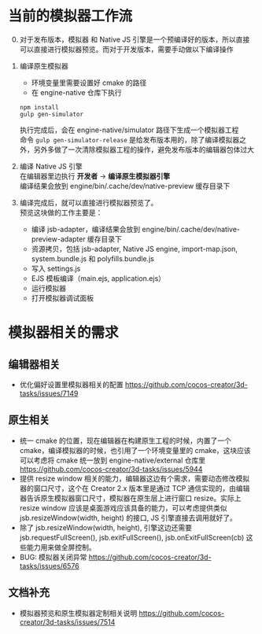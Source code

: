 # 当前的模拟器工作流
0. 对于发布版本，模拟器 和 Native JS 引擎是一个预编译好的版本，所以直接可以直接进行模拟器预览。而对于开发版本，需要手动做以下编译操作

1.  编译原生模拟器
    - 环境变量里需要设置好 cmake 的路径
    - 在 engine-native 仓库下执行
    ```shell
    npm install
    gulp gen-simulator 
    ```
    执行完成后，会在 engine-native/simulator 路径下生成一个模拟器工程  
    命令 `gulp gen-simulator-release` 是给发布版本用的，除了编译模拟器之外，另外多做了一次清除模拟器工程的操作，避免发布版本的编辑器包体过大

2. 编译 Native JS 引擎  
    在编辑器里边执行 **开发者** -> **编译原生模拟器引擎**  
    编译结果会放到 engine/bin/.cache/dev/native-preview 缓存目录下

3. 编译完成后，就可以直接进行模拟器预览了。  
预览这块做的工作主要是：
    - 编译 jsb-adapter，编译结果会放到 engine/bin/.cache/dev/native-preview-adapter 缓存目录下
    - 资源拷贝，包括 jsb-adapter, Native JS engine, import-map.json, system.bundle.js 和 polyfills.bundle.js
    - 写入 settings.js
    - EJS 模板编译（main.ejs, application.ejs）
    - 运行模拟器
    - 打开模拟器调试面板

# 模拟器相关的需求
## 编辑器相关
- 优化偏好设置里模拟器相关的配置 https://github.com/cocos-creator/3d-tasks/issues/7149

## 原生相关
- 统一 cmake 的位置，现在编辑器在构建原生工程的时候，内置了一个 cmake，编译模拟器的时候，也引用了一个环境变量里的 cmake，这块应该可以考虑将 cmake 统一放到 engine-native/external 仓库里 https://github.com/cocos-creator/3d-tasks/issues/5944
- 提供 resize window 相关的能力，编辑器这边有个需求，需要动态修改模拟器的窗口尺寸，这个在 Creator 2.x 版本里是通过 TCP 通信实现的，由编辑器告诉原生模拟器窗口尺寸，模拟器在原生层上进行窗口 resize。实际上 resize window 应该是桌面游戏应该具备的能力，可以考虑提供类似 jsb.resizeWindow(width, height) 的接口, JS 引擎直接去调用就好了。
- 除了 jsb.resizeWindow(width, height), 引擎这边还需要 jsb.requestFullScreen(), jsb.exitFullScreen(), jsb.onExitFullScreen(cb) 这些能力用来做全屏控制。
- BUG: 模拟器关闭异常 https://github.com/cocos-creator/3d-tasks/issues/6576

## 文档补充
- 模拟器预览和原生模拟器定制相关说明 https://github.com/cocos-creator/3d-tasks/issues/7514

